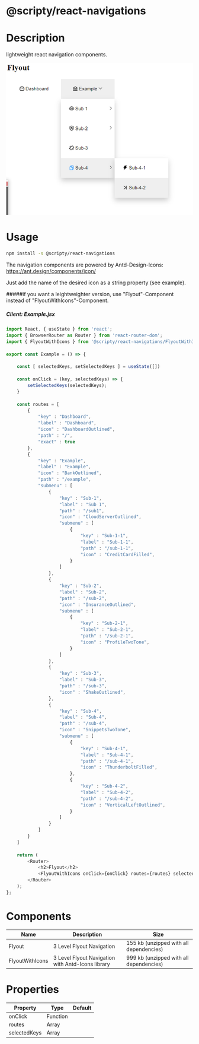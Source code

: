# @scripty/react-navigations

# Description

lightweight react navigation components.

![alt text](./navigations-with-icons.png "@scripty/react-navigations")

# Usage
```bash
npm install -s @scripty/react-navigations
```

The navigation components are powered by Antd-Design-Icons:
https://ant.design/components/icon/

Just add the name of the desired icon as a string property (see example).

#####if you want a leightweighter version, use "Flyout"-Component instead of "FlyoutWithIcons"-Component.

##### Client: Example.jsx

```javascript
import React, { useState } from 'react';
import { BrowserRouter as Router } from 'react-router-dom';
import { FlyoutWithIcons } from '@scripty/react-navigations/FlyoutWithIcons';

export const Example = () => {

    const [ selectedKeys, setSelectedKeys ] = useState([])

    const onClick = (key, selectedKeys) => {
        setSelectedKeys(selectedKeys);
    }

    const routes = [
        {
            "key" : "Dashboard",
            "label" : "Dashboard",
            "icon" : "DashboardOutlined",
            "path" : "/",
            "exact" : true
        },
        {
            "key" : "Example",
            "label" : "Example",
            "icon" : "BankOutlined",
            "path" : "/example",
            "submenu" : [
                {
                    "key" : "Sub-1",
                    "label" : "Sub 1",
                    "path" : "/sub1",
                    "icon" : "CloudServerOutlined",
                    "submenu" : [
                        {
                            "key" : "Sub-1-1",
                            "label" : "Sub-1-1",
                            "path" : "/sub-1-1",
                            "icon" : "CreditCardFilled",
                        }
                    ]
                },
                {
                    "key" : "Sub-2",
                    "label" : "Sub-2",
                    "path" : "/sub-2",
                    "icon" : "InsuranceOutlined",
                    "submenu" : [
                        {
                            "key" : "Sub-2-1",
                            "label" : "Sub-2-1",
                            "path" : "/sub-2-1",
                            "icon" : "ProfileTwoTone",
                        }
                    ]
                },
                {
                    "key" : "Sub-3",
                    "label" : "Sub-3",
                    "path" : "/sub-3",
                    "icon" : "ShakeOutlined",
                },
                {
                    "key" : "Sub-4",
                    "label" : "Sub-4",
                    "path" : "/sub-4",
                    "icon" : "SnippetsTwoTone",
                    "submenu" : [
                        {
                            "key" : "Sub-4-1",
                            "label" : "Sub-4-1",
                            "path" : "/sub-4-1",
                            "icon" : "ThunderboltFilled",
                        },
                        {
                            "key" : "Sub-4-2",
                            "label" : "Sub-4-2",
                            "path" : "/sub-4-2",
                            "icon" : "VerticalLeftOutlined",
                        }
                    ]
                }
            ]
        }
    ]

    return (
        <Router>
            <h2>Flyout</h2>
            <FlyoutWithIcons onClick={onClick} routes={routes} selectedKeys={selectedKeys} />
        </Router>
    );
};
```
# Components

Name              | Description                                         |  Size  |
----------------- |---------------------------------------------------- |-----------
Flyout            |  3 Level Flyout Navigation                          | 155 kb (unzipped with all dependencies)
FlyoutWithIcons   |  3 Level Flyout Navigation with Antd-Icons library  | 999 kb (unzipped with all dependencies)

# Properties

Property           | Type     |  Default  |
------------------ |--------- |-----------
onClick            | Function |
routes             | Array    |
selectedKeys       | Array    |
